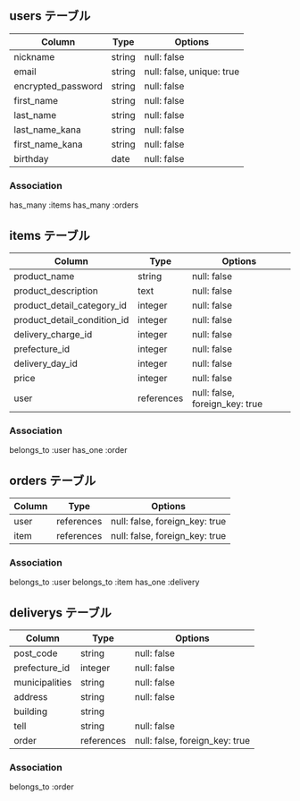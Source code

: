 ## users テーブル

| Column                  | Type       | Options      |
| ----------------------- | ---------- | ------------ |
| nickname                | string     | null: false  |
| email                   | string     | null: false, unique: true |
| encrypted_password      | string     | null: false  |
| first_name              | string     | null: false  |
| last_name               | string     | null: false  |
| last_name_kana          | string     | null: false  |
| first_name_kana         | string     | null: false  |
| birthday                | date       | null: false  |

### Association

has_many :items
has_many :orders





## items テーブル

| Column                      | Type       | Options     |
| --------------------------- | ---------- | ----------- |
| product_name                | string     | null: false |
| product_description         | text       | null: false |
| product_detail_category_id  | integer    | null: false |
| product_detail_condition_id | integer    | null: false |
| delivery_charge_id          | integer    | null: false |
| prefecture_id               | integer    | null: false |
| delivery_day_id             | integer    | null: false |
| price                       | integer    | null: false |
| user                        | references | null: false, foreign_key: true |
### Association

belongs_to :user
has_one    :order




## orders テーブル

| Column                      | Type       | Options     |
| --------------------------- | ---------- | ----------- |
| user                        | references | null: false, foreign_key: true |
| item                        | references | null: false, foreign_key: true |

### Association

belongs_to :user
belongs_to :item
has_one    :delivery


## deliverys テーブル

| Column                      | Type       | Options     |
| --------------------------- | ---------- | ----------- |
| post_code                   | string     | null: false |
| prefecture_id               | integer    | null: false |
| municipalities              | string     | null: false |
| address                     | string     | null: false |
| building                    | string     |             |
| tell                        | string     | null: false |
| order                       | references | null: false, foreign_key: true |
### Association

belongs_to :order